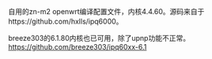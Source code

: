 自用的zn-m2 openwrt编译配置文件，内核4.4.60。源码来自于https://github.com/hxlls/ipq6000。


breeze303的6.1.80内核也已可用，除了upnp功能不正常。https://github.com/breeze303/ipq60xx-6.1
